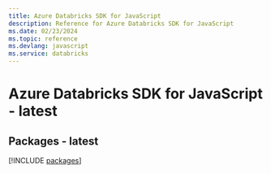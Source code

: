 ```yaml
---
title: Azure Databricks SDK for JavaScript
description: Reference for Azure Databricks SDK for JavaScript
ms.date: 02/23/2024
ms.topic: reference
ms.devlang: javascript
ms.service: databricks
---
```

# Azure Databricks SDK for JavaScript - latest
## Packages - latest
[!INCLUDE [packages](databricks-index.md)]
